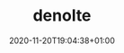 ---
title: denolte
date: 2020-11-20T19:04:38+01:00
draft: false

username: denolte

name: Dennis Nolte
picture: "images/author.jpg"

role: Student

organizations:
  - name: Paderborn University
    url: "https://www.uni-paderborn.de/en/"

interests:
  - Big Data technologies
  - Quantum Computing
  - Custom pc building
  - Member of the local fire brigade
  - Running

education:
  courses:
  - course: (Aimed) MSc Business Informatics
    institution: Paderborn University
    year: 2023
  - course: BSc Business Informatics
    institution: University of Applied Sciences (FHDW) Paderborn
    year: 2017

# Icons from FontAwesome
social:
  - icon: fa-envelope
    icon_pack: fas
    link: "#contactform"
  - icon: fa-linkedin
    icon_pack: fab
    link: "https://www.linkedin.com/in/dennis-nolte/"
  - icon: fa-xing
    icon_pack: fab
    link: "https://www.xing.com/profile/Dennis_Nolte8/cv"
  - icon: fa-github
    icon_pack: fab
    link: "https://github.com/noltedennis"
  - icon: fa-youtube
    icon_pack: fab
    link: "https://www.youtube.com/channel/UCY6YK08UvXuGM7JsTEa9MDg"

message: Hi, I am Dennis.
---